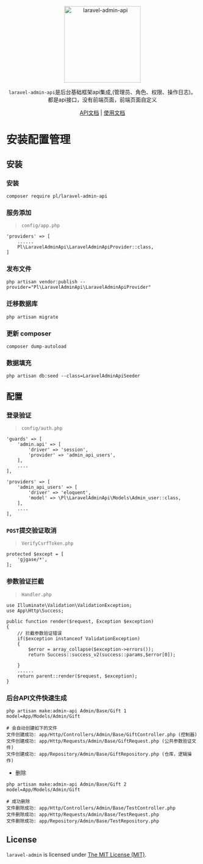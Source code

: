 <p align="center">
<a href="http://laravel-admin-api.plasr.cn/">
<img src="http://test.plasr.cn/img/laravel-admin-api-logo.jpg" width="200" alt="laravel-admin-api">
</a>
<p align="center"><code>laravel-admin-api</code>是后台基础框架api集成,(管理员、角色、权限、操作日志)。都是api接口，没有前端页面，前端页面自定义</p>

<p align="center">
<a href="https://www.eolinker.com/#/share/index?shareCode=KUgsLJ">API文档</a> | 
<a href="http://laravel-admin-api.plasr.cn/">使用文档</a>
</p>


# 安装配置管理

## 安装

### 安装
```
composer require pl/laravel-admin-api
```

### 服务添加

> `config/app.php`

```
'providers' => [
    ......
    Pl\LaravelAdminApi\LaravelAdminApiProvider::class,
]
```

### 发布文件
```
php artisan vendor:publish --provider="Pl\LaravelAdminApi\LaravelAdminApiProvider"
```

### 迁移数据库
```
php artisan migrate
```

### 更新 composer
```
composer dump-autoload
```

### 数据填充
```
php artisan db:seed --class=LaravelAdminApiSeeder
```

## 配置

### 登录验证
> `config/auth.php`
```
'guards' => [
    'admin.api' => [
        'driver' => 'session',
        'provider' => 'admin_api_users',
    ],
    ....
],

'providers' => [
    'admin_api_users' => [
        'driver' => 'eloquent',
        'model' => \Pl\LaravelAdminApi\Models\Admin_user::class,
    ],
    ....
],
```

### `POST`提交验证取消
> `VerifyCsrfToken.php`
```
protected $except = [
    'gjgase/*',
];
```

### 参数验证拦截
>`Handler.php`
```
use Illuminate\Validation\ValidationException;
use App\Http\Success;

public function render($request, Exception $exception)
{
    // 拦截参数验证错误
    if($exception instanceof ValidationException)
    {
        $error = array_collapse($exception->errors());
        return Success::success_v2(success::params,$error[0]);

    }
    ......
    return parent::render($request, $exception);
}
```

### 后台API文件快速生成
```
php artisan make:admin-api Admin/Base/Gift 1 model=App/Models/Admin/Gift

# 会自动创建如下的文件
文件创建成功: app/Http/Controllers/Admin/Base/GiftController.php (控制器)
文件创建成功: app/Http/Requests/Admin/Base/GiftRequest.php (公共参数验证文件)
文件创建成功: app/Repository/Admin/Base/GiftRepository.php (仓库，逻辑操作)
```

- 删除
```
php artisan make:admin-api Admin/Base/Gift 2 model=App/Models/Admin/Gift

# 成功删除
文件删除成功: app/Http/Controllers/Admin/Base/TestController.php
文件删除成功: app/Http/Requests/Admin/Base/TestRequest.php
文件删除成功: app/Repository/Admin/Base/TestRepository.php

```

License
------------
`laravel-admin` is licensed under [The MIT License (MIT)](LICENSE).